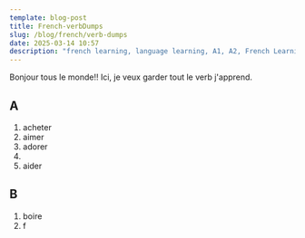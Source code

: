 ```yaml
---
template: blog-post
title: French-verbDumps
slug: /blog/french/verb-dumps
date: 2025-03-14 10:57
description: "french learning, language learning, A1, A2, French Learning, Bonjour, "
---
```

Bonjour tous le monde!! Ici, je veux garder tout le verb j'apprend.



## A

1. acheter
2. aimer
3. adorer
4.
5. aider



## B

1. boire
2. f